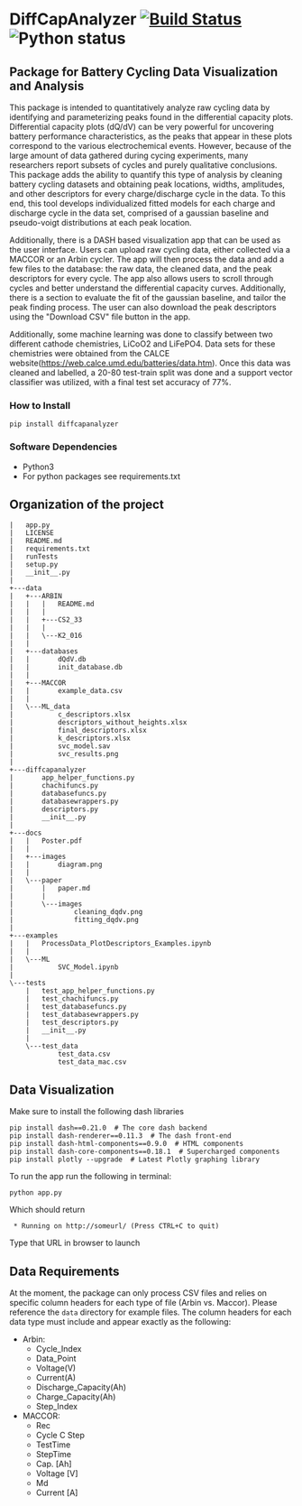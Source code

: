 # DiffCapAnalyzer [![Build Status](https://travis-ci.com/nicolet5/DiffCapAnalyzer.svg?branch=master)](https://travis-ci.com/nicolet5/DiffCapAnalyzer) ![Python status](https://img.shields.io/badge/python-3.6%20%7C%203.7%20%7C%203.8-blue)
## Package for Battery Cycling Data Visualization and Analysis
This package is intended to quantitatively analyze raw cycling data by identifying and parameterizing peaks found in the differential capacity plots. Differential capacity plots (dQ/dV) can be very powerful for uncovering battery performance characteristics, as the peaks that appear in these plots correspond to the various electrochemical events. However, because of the large amount of data gathered during cycing experiments, many researchers report subsets of cycles and purely qualitative conclusions. This package adds the ability to quantify this type of analysis by cleaning battery cycling datasets and obtaining peak locations, widths, amplitudes, and other descriptors for every charge/discharge cycle in the data. To this end, this tool develops individualized fitted models for each charge and discharge cycle in the data set, comprised of a gaussian baseline and pseudo-voigt distributions at each peak location. 

Additionally, there is a DASH based visualization app that can be used as the user interface. Users can upload raw cycling data, either collected via a MACCOR or an Arbin cycler. The app will then process the data and add a few files to the database: the raw data, the cleaned data, and the peak descriptors for every cycle. The app also allows users to scroll through cycles and better understand the differential capacity curves. Additionally, there is a section to evaluate the fit of the gaussian baseline, and tailor the peak finding process. The user can also download the peak descriptors using the "Download CSV" file button in the app. 

Additionally, some machine learning was done to classify between two different cathode chemistries, LiCoO2 and LiFePO4. Data sets for these chemistries were obtained from the CALCE website(https://web.calce.umd.edu/batteries/data.htm). Once this data was cleaned and labelled, a 20-80 test-train split was done and a support vector classifier was utilized, with a final test set accuracy of 77%. 

### How to Install
```
pip install diffcapanalyzer 
```
### Software Dependencies 
- Python3 
- For python packages see requirements.txt

## Organization of the project
```
|   app.py
|   LICENSE
|   README.md
|   requirements.txt
|   runTests
|   setup.py
|   __init__.py
|
+---data
|   +---ARBIN
|   |   |   README.md
|   |   |
|   |   +---CS2_33
|   |   |
|   |   \---K2_016
|   |
|   +---databases
|   |       dQdV.db
|   |       init_database.db
|   |
|   +---MACCOR
|   |       example_data.csv
|   |
|   \---ML_data
|           c_descriptors.xlsx
|           descriptors_without_heights.xlsx
|           final_descriptors.xlsx
|           k_descriptors.xlsx
|           svc_model.sav
|           svc_results.png
|
+---diffcapanalyzer
|       app_helper_functions.py
|       chachifuncs.py
|       databasefuncs.py
|       databasewrappers.py
|       descriptors.py
|       __init__.py
|
+---docs
|   |   Poster.pdf
|   |
|   +---images
|   |       diagram.png
|   |
|   \---paper
|       |   paper.md
|       |
|       \---images
|               cleaning_dqdv.png
|               fitting_dqdv.png
|
+---examples
|   |   ProcessData_PlotDescriptors_Examples.ipynb
|   |
|   \---ML
|           SVC_Model.ipynb
|
\---tests
    |   test_app_helper_functions.py
    |   test_chachifuncs.py
    |   test_databasefuncs.py
    |   test_databasewrappers.py
    |   test_descriptors.py
    |   __init__.py
    |
    \---test_data
            test_data.csv
            test_data_mac.csv
```

## Data Visualization
Make sure to install the following dash libraries
```
pip install dash==0.21.0  # The core dash backend
pip install dash-renderer==0.11.3  # The dash front-end
pip install dash-html-components==0.9.0  # HTML components
pip install dash-core-components==0.18.1  # Supercharged components
pip install plotly --upgrade  # Latest Plotly graphing library
```

To run the app run the following in terminal:
```
python app.py
```
Which should return
```
 * Running on http://someurl/ (Press CTRL+C to quit)
```
Type that URL in browser to launch


## Data Requirements
At the moment, the package can only process CSV files and relies on specific column headers for each type of file (Arbin vs. Maccor). Please reference the `data` directory for example files. The column headers for each data type must include and appear exactly as the following: 
* Arbin: 
    * Cycle_Index
    * Data_Point
    * Voltage(V)
    * Current(A)
    * Discharge_Capacity(Ah)
    * Charge_Capacity(Ah)
    * Step_Index
* MACCOR: 
    * Rec
    * Cycle C Step
    * TestTime
    * StepTime
    * Cap. [Ah]
    * Voltage [V]
    * Md
    * Current [A]
